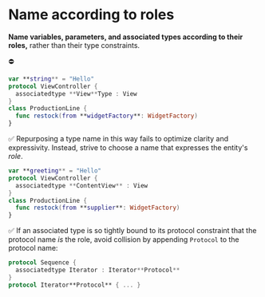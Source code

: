 # Name according to roles

**Name variables, parameters, and associated types according to their roles,** rather than their type constraints.


⛔ 

``` swift
var **string** = "Hello"
protocol ViewController {
  associatedtype **View**Type : View
}
class ProductionLine {
  func restock(from **widgetFactory**: WidgetFactory)
}
```

✅ Repurposing a type name in this way fails to optimize clarity and
expressivity. Instead, strive to choose a name that expresses the
entity's *role*.


``` swift
var **greeting** = "Hello"
protocol ViewController {
  associatedtype **ContentView** : View
}
class ProductionLine {
  func restock(from **supplier**: WidgetFactory)
}
```

✅ If an associated type is so tightly bound to its protocol constraint
that the protocol name *is* the role, avoid collision by appending
`Protocol` to the protocol name:

``` swift
protocol Sequence {
  associatedtype Iterator : Iterator**Protocol**
}
protocol Iterator**Protocol** { ... }
```
